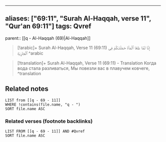 
---
aliases: ["69:11", "Surah Al-Haqqah, verse 11", "Qur'an 69:11"]
tags: Qvref
---

parent:: [[q - Al-Haqqah (69)|Al-Haqqah]]

> [!arabic]+ Surah Al-Haqqah, Verse 11 (69:11)
> <span class="quran-arabic">إِنَّا لَمَّا طَغَا ٱلْمَآءُ حَمَلْنَـٰكُمْ فِى ٱلْجَارِيَةِ</span>
^arabic

> [!translation]+ Surah Al-Haqqah, Verse 11 (69:11) - Translation
> Когда вода стала разливаться, Мы повезли вас в плавучем ковчеге,
^translation



## Related notes
```dataview
LIST from [[q - 69 - 11]]
WHERE !contains(file.name, "q - ")
SORT file.name ASC
```

### Related verses (footnote backlinks)
```dataview
LIST FROM [[q - 69 - 11]] AND #Qvref
SORT file.name ASC
```

